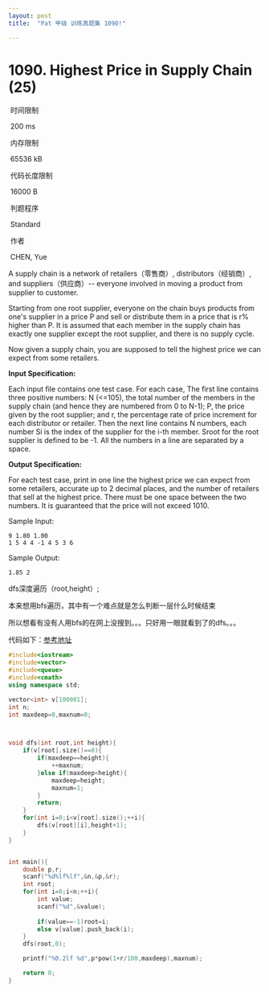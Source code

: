 ```yaml
---
layout: post
title:  "Pat 甲级 训练真题集 1090!"

---
```

# 1090. Highest Price in Supply Chain (25)

​    时间限制  

​    200 ms

​    内存限制  

​    65536 kB

​    代码长度限制  

​    16000 B

​      判题程序    

​      Standard    

​      作者    

​      CHEN, Yue

A supply chain is a network of retailers（零售商）, distributors（经销商）, and suppliers（供应商）-- everyone involved in moving a product from supplier to customer.

Starting from one root supplier, everyone on the chain buys products from one's supplier in a price P and sell or distribute them in a price that is r% higher than P.  It is assumed that each member in the supply chain has exactly one supplier except the root supplier, and there is no supply cycle.

Now given a supply chain, you are supposed to tell the highest price we can expect from some retailers.

**Input Specification:**

Each input file contains one test case.  For each case, The first line contains three positive numbers: N (<=105), the total number of the members in the supply chain (and hence they are numbered from 0 to N-1); P, the price given by the root supplier; and r, the percentage rate of price increment for each distributor or retailer.  Then the next line contains N numbers, each number Si is the index of the supplier for the i-th member.  Sroot for the root supplier is defined to be -1.  All the numbers in a line are separated by a space.

**Output Specification:**

For each test case, print in one line the highest price we can expect from some retailers, accurate up to 2 decimal places, and the number of retailers that sell at the highest price.  There must be one space between the two numbers.  It is guaranteed that the price will not exceed 1010.

Sample Input:

```
9 1.80 1.00
1 5 4 4 -1 4 5 3 6

```

Sample Output:

```
1.85 2
```

dfs深度遍历（root,height）;

本来想用bfs遍历，其中有一个难点就是怎么判断一层什么时候结束

所以想看有没有人用bfs的在网上没搜到。。。只好用一眼就看到了的dfs。。。

代码如下：[参考地址](http://www.liuchuo.net/archives/2465)

```c++
#include<iostream>
#include<vector>
#include<queue>
#include<cmath>
using namespace std;

vector<int> v[100001];
int n;
int maxdeep=0,maxnum=0;



void dfs(int root,int height){
	if(v[root].size()==0){
		if(maxdeep==height){
			++maxnum;
		}else if(maxdeep<height){
			maxdeep=height;
			maxnum=1;
		}
		return;
	}
	for(int i=0;i<v[root].size();++i){
		dfs(v[root][i],height+1);
	}
}


int main(){
	double p,r;
	scanf("%d%lf%lf",&n,&p,&r);
	int root;
	for(int i=0;i<n;++i){
		int value;
		scanf("%d",&value);
		
		if(value==-1)root=i;
		else v[value].push_back(i);
	}
	dfs(root,0);

	printf("%0.2lf %d",p*pow(1+r/100,maxdeep),maxnum);

	return 0;
}
```

